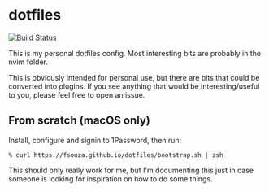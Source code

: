 # dotfiles

[![Build Status](https://github.com/fsouza/dotfiles/workflows/Build/badge.svg)](https://github.com/fsouza/dotfiles/actions?query=branch:main+workflow:Build)

This is my personal dotfiles config. Most interesting bits are probably in the
nvim folder.

This is obviously intended for personal use, but there are bits that could be
converted into plugins. If you see anything that would be interesting/useful to
you, please feel free to open an issue.

## From scratch (macOS only)

Install, configure and signin to 1Password, then run:

```
% curl https://fsouza.github.io/dotfiles/bootstrap.sh | zsh
```

This should only really work for me, but I'm documenting this just in case
someone is looking for inspiration on how to do some things.
